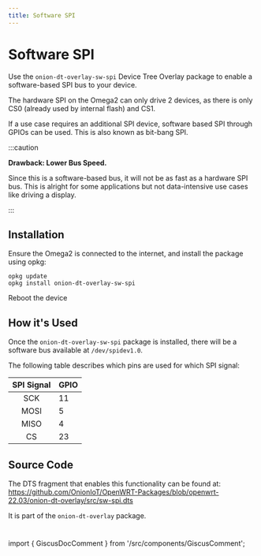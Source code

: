 ```yaml
---
title: Software SPI
---
```


# Software SPI

Use the `onion-dt-overlay-sw-spi` Device Tree Overlay package to enable a software-based SPI bus to your device.

The hardware SPI on the Omega2 can only drive 2 devices, as there is only CS0 (already used by internal flash) and CS1.

If a use case requires an additional SPI device, software based SPI through GPIOs can be used. This is also known as bit-bang SPI.


:::caution

**Drawback: Lower Bus Speed.** 

Since this is a software-based bus, it will not be as fast as a hardware SPI bus. This is alright for some applications but not data-intensive use cases like driving a display.

:::

## Installation

Ensure the Omega2 is connected to the internet, and install the package using opkg:

```
opkg update
opkg install onion-dt-overlay-sw-spi
```

Reboot the device 

## How it's Used

Once the `onion-dt-overlay-sw-spi` package is installed, there will be a software bus available at `/dev/spidev1.0`.

<!-- TODO: confirm the above device path! -->

The following table describes which pins are used for which SPI signal:

| SPI Signal | GPIO |
|:----------:|------|
| SCK        | 11   |
| MOSI       | 5    |
| MISO       | 4    |
| CS         | 23   |

## Source Code

The DTS fragment that enables this functionality can be found at: https://github.com/OnionIoT/OpenWRT-Packages/blob/openwrt-22.03/onion-dt-overlay/src/sw-spi.dts

It is part of the `onion-dt-overlay` package.

#

import { GiscusDocComment } from '/src/components/GiscusComment';

<GiscusDocComment />